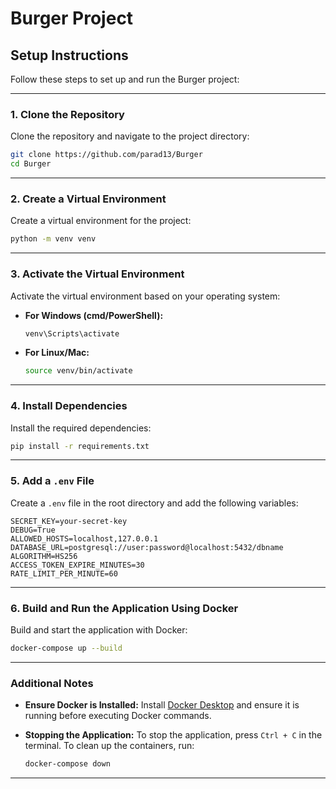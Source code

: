 # Burger Project

## **Setup Instructions**

Follow these steps to set up and run the Burger project:

---

### **1. Clone the Repository**
Clone the repository and navigate to the project directory:

```bash
git clone https://github.com/parad13/Burger
cd Burger
```

---

### **2. Create a Virtual Environment**
Create a virtual environment for the project:

```bash
python -m venv venv
```

---

### **3. Activate the Virtual Environment**
Activate the virtual environment based on your operating system:

- **For Windows (cmd/PowerShell):**
  ```bash
  venv\Scripts\activate
  ```

- **For Linux/Mac:**
  ```bash
  source venv/bin/activate
  ```

---

### **4. Install Dependencies**
Install the required dependencies:

```bash
pip install -r requirements.txt
```

---

### **5. Add a `.env` File**
Create a `.env` file in the root directory and add the following variables:

```plaintext
SECRET_KEY=your-secret-key
DEBUG=True
ALLOWED_HOSTS=localhost,127.0.0.1
DATABASE_URL=postgresql://user:password@localhost:5432/dbname
ALGORITHM=HS256
ACCESS_TOKEN_EXPIRE_MINUTES=30
RATE_LIMIT_PER_MINUTE=60
```

---

### **6. Build and Run the Application Using Docker**
Build and start the application with Docker:

```bash
docker-compose up --build
```

---

### **Additional Notes**

- **Ensure Docker is Installed:**
  Install [Docker Desktop](https://www.docker.com/products/docker-desktop/) and ensure it is running before executing Docker commands.

- **Stopping the Application:**
  To stop the application, press `Ctrl + C` in the terminal. To clean up the containers, run:

  ```bash
  docker-compose down
  ```

---